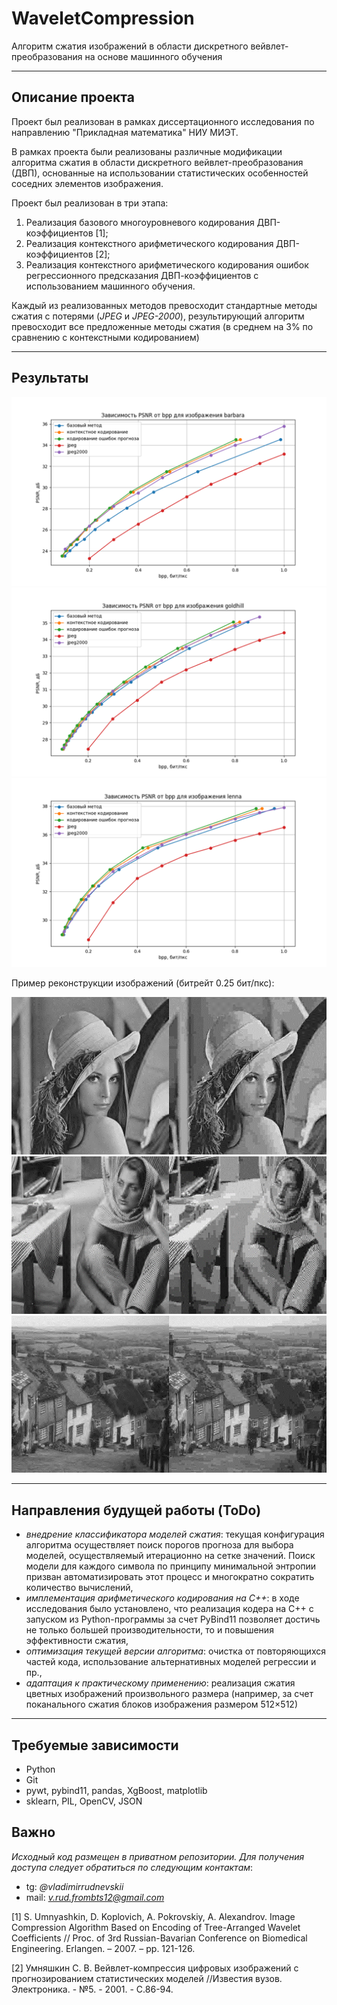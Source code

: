 # WaveletCompression

Алгоритм сжатия изображений в области дискретного вейвлет-преобразования на основе машинного обучения

---

## Описание проекта  

Проект был реализован в рамках диссертационного исследования по направлению "Прикладная математика" НИУ МИЭТ.

В рамках проекта были реализованы различные модификации алгоритма сжатия в области дискретного вейвлет-преобразования (ДВП),
основанные на использовании статистических особенностей соседних элементов изображения.

Проект был реализован в три этапа:

1) Реализация базового многоуровневого кодирования ДВП-коэффициентов [1];
2) Реализация контекстного арифметического кодирования ДВП-коэффициентов [2];
3) Реализация контекстного арифметического кодирования ошибок регрессионного предсказания ДВП-коэффициентов с использованием машинного обучения.

Каждый из реализованных методов превосходит стандартные методы сжатия с потерями (*JPEG* и *JPEG-2000*), результирующий
алгоритм превосходит все предложенные методы сжатия (в среднем на 3% по сравнению с контекстными кодированием)

---

##  Результаты 

![img.png](img.png)
![img_1.png](img_1.png)
![img_2.png](img_2.png)

Пример реконструкции изображений (битрейт 0.25 бит/пкс):

![img_3.png](img_3.png)
![img_4.png](img_4.png)
![img_5.png](img_5.png)

---

##  Направления будущей работы (ToDo)

- *внедрение классификатора моделей сжатия*: текущая конфигурация алгоритма осуществляет поиск порогов прогноза для выбора моделей, осуществляемый итерационно на сетке значений. Поиск модели для каждого символа по принципу минимальной энтропии призван автоматизировать этот процесс и многократно сократить количество вычислений, 
- *имплементация арифметического кодирования на C++*: в ходе исследования было установлено, что реализация кодера на C++ с запуском из Python-программы за счет PyBind11 позволяет достичь не только большей производительности, то и повышения эффективности сжатия,
- *оптимизация текущей версии алгоритма*: очистка от повторяющихся частей кода, использование альтернативных моделей регрессии и пр.,
- *адаптация к практическому применению*: реализация сжатия цветных изображений произвольного размера (например, за счет поканального сжатия блоков изображения размером 512×512) 
---

## Требуемые зависимости 
- Python  
- Git
- pywt, pybind11, pandas, XgBoost, matplotlib 
- sklearn, PIL, OpenCV, JSON

## Важно

*Исходный код размещен в приватном репозитории. Для получения доступа следует обратиться по следующим контактам*:
- tg: *@vladimirrudnevskii*
- mail: *v.rud.frombts12@gmail.com*


[1] S. Umnyashkin, D. Koplovich, A. Pokrovskiy, A. Alexandrov. Image Compression Algorithm Based on Encoding of Tree-Arranged Wavelet Coefficients // Proc. of 3rd Russian-Bavarian Conference on Biomedical Engineering. Erlangen. – 2007. – pp. 121-126. 

[2] Умняшкин С. В. Вейвлет-компрессия цифровых изображений с прогнозированием статистических моделей //Известия вузов. Электроника. - №5. - 2001. - С.86-94.
